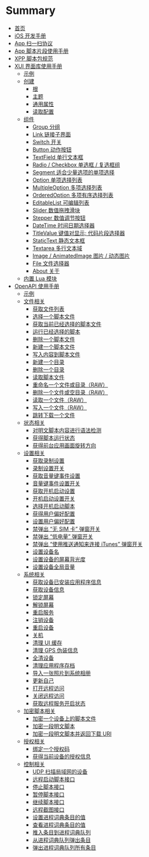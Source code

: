 # Summary

* [首页](README.md)
* [iOS 开发手册]()
* [App 扫一扫协议]()
* [App 脚本片段使用手册]()
* [XPP 脚本包规范]()
* [XUI 界面库使用手册](XUI/README.md)
    - [示例](XUI/Demo.md)
    - [创建](XUI/Creation.md)
        - [根](XUI/Creation/Root.md)
        - [主题](XUI/Creation/Theme.md)
        - [通用属性](XUI/Creation/General.md)
        - [读取配置](XUI/Creation/ReadSettings.md)
    - [组件](XUI/Modules/README.md)
        - [Group 分组](XUI/Modules/Group.md)
        - [Link 链接子界面](XUI/Modules/Link.md)
        - [Switch 开关](XUI/Modules/Switch.md)
        - [Button 动作按钮](XUI/Modules/Button.md)
        - [TextField 单行文本框](XUI/Modules/TextField.md)
        - [Radio / Checkbox 单选框 / 复选框组](XUI/Modules/Radio_Checkbox.md)
        - [Segment 适合少量选项的单项选择](XUI/Modules/Segment.md)
        - [Option 单项选择列表](XUI/Modules/Option.md)
        - [MultipleOption 多项选择列表](XUI/Modules/MultipleOption.md)
        - [OrderedOption 多项有序选择列表](XUI/Modules/OrderedOption.md)
        - [EditableList 可编辑列表](XUI/Modules/EditableList.md)
        - [Slider 数值拖拽滑块](XUI/Modules/Slider.md)
        - [Stepper 数值调节按钮](XUI/Modules/Stepper.md)
        - [DateTime 时间日期选择器](XUI/Modules/DateTime.md)
        - [TitleValue 键值对显示; 代码片段选择器](XUI/Modules/TitleValue.md)
        - [StaticText 静态文本框](XUI/Modules/StaticText.md)
        - [Textarea 多行文本域](XUI/Modules/Textarea.md)
        - [Image / AnimatedImage 图片 / 动态图片](XUI/Modules/Image_AnimatedImage.md)
        - [File 文件选择器](XUI/Modules/File.md)
        - [About 关于](XUI/Modules/About.md)
    - [内置 Lua 模块](XUI/Internal_Lua_Module.md)
* [OpenAPI 使用手册](OpenAPI/README.md)
    - [示例](OpenAPI/Demo.md)
    - [文件相关](OpenAPI/FileSystem/README.md)
        - [获取文件列表](OpenAPI/FileSystem/file_list.md)
        - [选择一个脚本文件](OpenAPI/FileSystem/select_script_file.md)
        - [获取当前已经选择的脚本文件](OpenAPI/FileSystem/get_selected_script_file.md)
        - [运行已经选择的脚本](OpenAPI/FileSystem/launch_script_file.md)
        - [删除一个脚本文件](OpenAPI/FileSystem/remove_script_file.md)
        - [新建一个脚本文件](OpenAPI/FileSystem/new_script_file.md)
        - [写入内容到脚本文件](OpenAPI/FileSystem/write_script_file.md)
        - [新建一个目录](OpenAPI/FileSystem/mkdir.md)
        - [删除一个目录](OpenAPI/FileSystem/rmdir.md)
        - [读取脚本文件](OpenAPI/FileSystem/read_script_file.md)
        - [重命名一个文件或目录（RAW）](OpenAPI/FileSystem/rename_file.md)
        - [删除一个文件或空目录（RAW）](OpenAPI/FileSystem/remove_file.md)
        - [读取一个文件（RAW）](OpenAPI/FileSystem/read_file.md)
        - [写入一个文件（RAW）](OpenAPI/FileSystem/write_file.md)
        - [跳转下载一个文件](OpenAPI/FileSystem/download_file.md)
    - [状态相关]()
        - [对明文脚本内容进行语法检测](OpenAPI/Status/check_syntax.md)
        - [获得脚本运行状态](OpenAPI/Status/is_running.md)
        - [获得前台应用画面旋转方向](OpenAPI/Status/device_front_orien.md)
    - [设置相关]()
        - [获取录制设置](OpenAPI/Config/get_record_conf.md)
        - [录制设置开关](OpenAPI/Config/set_record_conf.md)
        - [获取音量键事件设置](OpenAPI/Config/get_volume_action_conf.md)
        - [音量键事件设置开关](OpenAPI/Config/set_volume_action_conf.md)
        - [获取开机启动设置](OpenAPI/Config/get_startup_conf.md)
        - [开机启动设置开关](OpenAPI/Config/set_startup_run.md)
        - [选择开机启动脚本](OpenAPI/Config/select_startup_script_file.md)
        - [获得用户偏好配置](OpenAPI/Config/get_user_conf.md)
        - [设置用户偏好配置](OpenAPI/Config/set_user_conf.md)
        - [禁弹出 “无 SIM 卡” 弹窗开关](OpenAPI/Config/set_no_nosim_alert.md)
        - [禁弹出 “低电量” 弹窗开关](OpenAPI/Config/set_no_low_power_alert.md)
        - [禁弹出 “使用推送通知来连接 iTunes” 弹窗开关](OpenAPI/Config/set_no_need_pushid_alert.md)
        - [设置设备名](OpenAPI/Config/set_device_name.md)
        - [设置设备的屏幕背光度](OpenAPI/Config/set_brightness.md)
        - [设置设备全局音量](OpenAPI/Config/set_volume.md)
    - [系统相关]()
        - [获取设备已安装应用程序信息](OpenAPI/System/applist.md)
        - [获取设备信息](OpenAPI/System/deviceinfo.md)
        - [锁定屏幕](OpenAPI/System/lock_screen.md)
        - [解锁屏幕](OpenAPI/System/unlock_screen.md)
        - [重启服务](OpenAPI/System/restart.md)
        - [注销设备](OpenAPI/System/respring.md)
        - [重启设备](OpenAPI/System/reboot2.md)
        - [关机](OpenAPI/System/halt.md)
        - [清理 UI 缓存](OpenAPI/System/uicache.md)
        - [清理 GPS 伪装信息](OpenAPI/System/clear_gps.md)
        - [全清设备](OpenAPI/System/clear_all.md)
        - [清理应用程序存档](OpenAPI/System/clear_app_data.md)
        - [导入一张照片到系统相册](OpenAPI/System/image_to_album.md)
        - [更新自己](OpenAPI/System/update_deb.md)
        - [打开远程访问](OpenAPI/System/open_remote_access.md)
        - [关闭远程访问](OpenAPI/System/close_remote_access.md)
        - [获取远程服务开启状态](OpenAPI/System/is_remote_access_opened.md)
    - [加密脚本相关]()
        - [加密一个设备上的脚本文件](OpenAPI/Encrypt/encript_file.md)
        - [加密一段明文脚本](OpenAPI/Encrypt/encript.md)
        - [加密一段明文脚本并返回下载 URI](OpenAPI/Encrypt/encript_2.md)
    - [授权相关]()
        - [绑定一个授权码](OpenAPI/License/bind_code.md)
        - [获得当前设备的授权信息](OpenAPI/License/device_auth_info.md)
    - [控制相关]()
        - [UDP 扫描局域网的设备](OpenAPI/Control/udp_scan.md)
        - [远程启动脚本接口](OpenAPI/Control/spawn.md)
        - [停止脚本接口](OpenAPI/Control/recycle.md)
        - [暂停脚本接口](OpenAPI/Control/pause_script.md)
        - [继续脚本接口](OpenAPI/Control/resume_script.md)
        - [远程截图接口](OpenAPI/Control/snapshot.md)
        - [设置进程词典条目的值](OpenAPI/Control/proc_put.md)
        - [查看进程词典条目的值](OpenAPI/Control/proc_get.md)
        - [推入条目到进程词典队列](OpenAPI/Control/proc_queue_push.md)
        - [从进程词典队列弹出条目](OpenAPI/Control/proc_queue_pop.md)
        - [弹出进程词典队列所有条目](OpenAPI/Control/proc_queue_clear.md)

        
        

